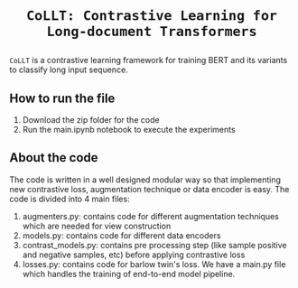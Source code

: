 # <p align=center>`CoLLT: Contrastive Learning for Long-document Transformers`</p>
`CoLLT` is a contrastive learning framework for training BERT and its variants to classify long input sequence.

## How to run the file
1. Download the zip folder for the code
2. Run the main.ipynb notebook to execute the experiments

## About the code
The code is written in a well designed modular way so that implementing new contrastive loss, augmentation technique or data encoder is easy. The code is divided into 4 main files: 
1. augmenters.py: contains code for different augmentation techniques which are needed for view construction
2. models.py: contains code for different data encoders
3. contrast\_models.py: contains pre processing step (like sample positive and negative samples, etc) before applying contrastive loss
4. losses.py: contains code for barlow twin's loss. We have a main.py file which handles the training of end-to-end model pipeline. 
